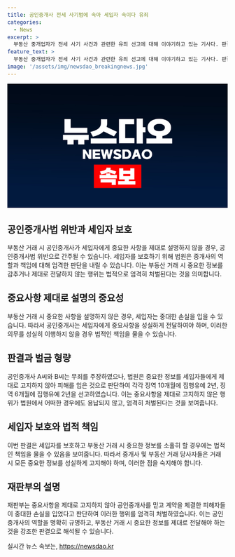 ```yaml
---
title: 공인중개사 전세 사기범에 속아 세입자 속이다 유죄
categories:
  - News
excerpt: >
  부동산 중개업자가 전세 사기 사건과 관련한 유죄 선고에 대해 이야기하고 있는 기사다. 판결은 공인중개사법 위반으로 공인중개사 A·B씨에게 징역 10개월에 집행유예 2년, 징역 6개월에 집행유예 2년이 선고되었다. 이 사건에서 주목해야 할 점은 공인중개사가 계약 중요사항을 제대로 설명하지 않아 세입자들이 중대한 손실을 입었다는 것이다. A·B씨는 판결에 불복해 상고했다.
feature_text: >
  부동산 중개업자가 전세 사기 사건과 관련한 유죄 선고에 대해 이야기하고 있는 기사다. 판결은 공인중개사법 위반으로 공인중개사 A·B씨에게 징역 10개월에 집행유예 2년, 징역 6개월에 집행유예 2년이 선고되었다. 이 사건에서 주목해야 할 점은 공인중개사가 계약 중요사항을 제대로 설명하지 않아 세입자들이 중대한 손실을 입었다는 것이다. A·B씨는 판결에 불복해 상고했다.
image: '/assets/img/newsdao_breakingnews.jpg'
---
```


<p><img src="/assets/img/newsdao_breakingnews.jpg" alt="ontimetimes 속보" /></p>

<h2>공인중개사법 위반과 세입자 보호</h2>

<p data-ke-size="size16">부동산 거래 시 공인중개사가 세입자에게 중요한 사항을 제대로 설명하지 않을 경우, 공인중개사법 위반으로 간주될 수 있습니다. 세입자를 보호하기 위해 법원은 중개사의 역할과 책임에 대해 엄격한 판단을 내릴 수 있습니다. 이는 부동산 거래 시 중요한 정보를 감추거나 제대로 전달하지 않는 행위는 법적으로 엄격히 처벌된다는 것을 의미합니다.</p>

<h2>중요사항 제대로 설명의 중요성</h2>

<p data-ke-size="size16">부동산 거래 시 중요한 사항을 설명하지 않은 경우, 세입자는 중대한 손실을 입을 수 있습니다. 따라서 공인중개사는 세입자에게 중요사항을 성실하게 전달하여야 하며, 이러한 의무를 성실히 이행하지 않을 경우 법적인 책임을 물을 수 있습니다.</p>

<h2>판결과 벌금 형량</h2>

<p data-ke-size="size16">공인중개사 A씨와 B씨는 무죄를 주장하였으나, 법원은 중요한 정보를 세입자들에게 제대로 고지하지 않아 피해를 입은 것으로 판단하여 각각 징역 10개월에 집행유예 2년, 징역 6개월에 집행유예 2년을 선고하였습니다. 이는 중요사항을 제대로 고지하지 않은 행위가 법원에서 어떠한 경우에도 용납되지 않고, 엄격히 처벌된다는 것을 보여줍니다.</p>

<h2>세입자 보호와 법적 책임</h2>

<p data-ke-size="size16">이번 판결은 세입자를 보호하고 부동산 거래 시 중요한 정보를 소홀히 할 경우에는 법적인 책임을 물을 수 있음을 보여줍니다. 따라서 중개사 및 부동산 거래 당사자들은 거래 시 모든 중요한 정보를 성실하게 고지해야 하며, 이러한 점을 숙지해야 합니다.</p>

<h2>재판부의 설명</h2>

<p data-ke-size="size16">재판부는 중요사항을 제대로 고지하지 않아 공인중개사를 믿고 계약을 체결한 피해자들이 중대한 손실을 입었다고 판단하여 이러한 행위를 엄격히 처벌하였습니다. 이는 공인중개사의 역할을 명확히 규명하고, 부동산 거래 시 중요한 정보를 제대로 전달해야 하는 것을 강조한 판결으로 해석될 수 있습니다.</p>
실시간 뉴스 속보는, <a href="https://newsdao.kr" rel="dofollow">https://newsdao.kr</a>


